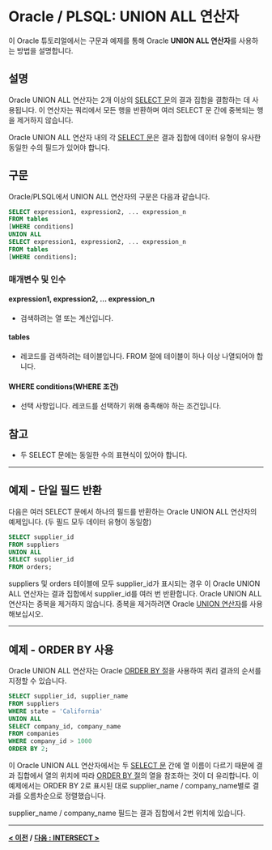 # Oracle / PLSQL: UNION ALL 연산자

이 Oracle 튜토리얼에서는 구문과 예제를 통해 Oracle **UNION ALL 연산자**를 사용하는 방법을 설명합니다.

## 설명
Oracle UNION ALL 연산자는 2개 이상의 [SELECT 문](SELECT.md)의 결과 집합을 결합하는 데 사용됩니다. 이 연산자는 쿼리에서 모든 행을 반환하며 여러 SELECT 문 간에 중복되는 행을 제거하지 않습니다.

Oracle UNION ALL 연산자 내의 각 [SELECT 문](SELECT.md)은 결과 집합에 데이터 유형이 유사한 동일한 수의 필드가 있어야 합니다.

## 구문
Oracle/PLSQL에서 UNION ALL 연산자의 구문은 다음과 같습니다.
```sql
SELECT expression1, expression2, ... expression_n
FROM tables
[WHERE conditions]
UNION ALL
SELECT expression1, expression2, ... expression_n
FROM tables
[WHERE conditions];
```
### 매개변수 및 인수
#### **expression1, expression2, ... expression_n**
- 검색하려는 열 또는 계산입니다.
#### **tables**
- 레코드를 검색하려는 테이블입니다. FROM 절에 테이블이 하나 이상 나열되어야 합니다.
#### **WHERE conditions(WHERE 조건)**
- 선택 사항입니다. 레코드를 선택하기 위해 충족해야 하는 조건입니다.

## 참고
- 두 SELECT 문에는 동일한 수의 표현식이 있어야 합니다.

---
## 예제 - 단일 필드 반환
다음은 여러 SELECT 문에서 하나의 필드를 반환하는 Oracle UNION ALL 연산자의 예제입니다. (두 필드 모두 데이터 유형이 동일함)
```sql
SELECT supplier_id
FROM suppliers
UNION ALL
SELECT supplier_id
FROM orders;
```
suppliers 및 orders 테이블에 모두 supplier_id가 표시되는 경우 이 Oracle UNION ALL 연산자는 결과 집합에서 supplier_id를 여러 번 반환합니다. Oracle UNION ALL 연산자는 중복을 제거하지 않습니다. 중복을 제거하려면 Oracle [UNION 연산자](UNION.md)를 사용해보십시오.

---
## 예제 - ORDER BY 사용
Oracle UNION ALL 연산자는 Oracle [ORDER BY 절](ORDER_BY.md)을 사용하여 쿼리 결과의 순서를 지정할 수 있습니다.
```sql
SELECT supplier_id, supplier_name
FROM suppliers
WHERE state = 'California'
UNION ALL
SELECT company_id, company_name
FROM companies
WHERE company_id > 1000
ORDER BY 2;
```
이 Oracle UNION ALL 연산자에서는 두 [SELECT 문](SELECT.md) 간에 열 이름이 다르기 때문에 결과 집합에서 열의 위치에 따라 [ORDER BY 절](ORDER_BY.md)의 열을 참조하는 것이 더 유리합니다. 이 예제에서는 ORDER BY 2로 표시된 대로 supplier_name / company_name별로 결과를 오름차순으로 정렬했습니다.

supplier_name / company_name 필드는 결과 집합에서 2번 위치에 있습니다.

---
**[< 이전](UNION.md) / [다음 : INTERSECT >](INTERSECT.md)**